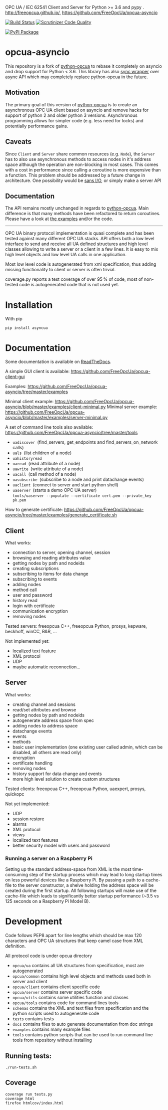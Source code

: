 OPC UA / IEC 62541 Client and Server for Python >= 3.6 and pypy .
http://freeopcua.github.io/, https://github.com/FreeOpcUa/opcua-asyncio

[![Build Status](https://travis-ci.org/FreeOpcUa/opcua-asyncio.svg?branch=master)](https://travis-ci.org/FreeOpcUa/opcua-asyncio)
[![Scrutinizer Code Quality](https://scrutinizer-ci.com/g/FreeOpcUa/opcua-asyncio/badges/quality-score.png?b=master)](https://scrutinizer-ci.com/g/FreeOpcUa/opcua-asyncio/?branch=master)

[![PyPI Package](https://badge.fury.io/py/asyncua.svg)](https://badge.fury.io/py/asyncua)

# opcua-asyncio

This repository is a fork of [python-opcua](https://github.com/FreeOpcUa/python-opcua) to rebase it completely on asyncio and drop support for Python < 3.6.
This library has also [sync wrapper](https://github.com/FreeOpcUa/opcua-asyncio/blob/master/asyncua/sync.py) over async API which may completely replace python-opcua in the future.

## Motivation

The primary goal of this version of [python-opcua](https://github.com/FreeOpcUa/python-opcua) is to create an asynchronous OPC UA client based on asyncio and remove hacks for support of python 2 and older python 3 versions.
Asynchronous programming allows for simpler code (e.g. less need for locks) and potentially performance gains.

## Caveats

Since `Client` and `Server` share common resources (e.g. `Node`), the `Server` has to also use asynchronous methods
to access nodes in it's address space although the operation are non-blocking in most cases. This comes with a cost
in performance since calling a coroutine is more expensive than a function.
This problem should be addressed by a future change in architecture. One possibility would be [sans I/O](https://sans-io.readthedocs.io/), or simply make a server API

## Documentation

The API remains mostly unchanged in regards to [python-opcua](https://github.com/FreeOpcUa/python-opcua). Main difference is that many methods have been refactored to return coroutines.
Please have a look at [the examples](https://github.com/FreeOpcUa/opcua-asyncio/blob/master/examples) and/or the code.


---

OPC UA binary protocol implementation is quasi complete and has been tested against many different OPC UA stacks. API offers both a low level interface to send and receive all UA defined structures and high level classes allowing to write a server or a client in a few lines. It is easy to mix high level objects and low level UA calls in one application.

Most low level code is autogenerated from xml specification, thus adding missing functionality to client or server is often trivial.

coverage.py reports a test coverage of over 95 % of code, most of non-tested code is autogenerated code that is not used yet.


# Installation

With pip

    pip install asyncua


# Documentation

Some documentation is available on [ReadTheDocs](http://python-opcua.readthedocs.org/en/latest/).

A simple GUI client is available: https://github.com/FreeOpcUa/opcua-client-gui

Examples: https://github.com/FreeOpcUa/opcua-asyncio/tree/master/examples

Minimal client example: https://github.com/FreeOpcUa/opcua-asyncio/blob/master/examples/client-minimal.py
Minimal server example: https://github.com/FreeOpcUa/opcua-asyncio/blob/master/examples/server-minimal.py

A set of command line tools also available: https://github.com/FreeOpcUa/opcua-asyncio/tree/master/tools
* `uadiscover `(find_servers, get_endpoints and find_servers_on_network calls)
* `uals `(list children of a node)
* `uahistoryread`
* `uaread `(read attribute of a node)
* `uawrite `(write attribute of a node)
* `uacall `(call method of a node)
* `uasubscribe `(subscribe to a node and print datachange events)
* `uaclient `(connect to server and start python shell)
* `uaserver `(starts a demo OPC UA server)  
  `tools/uaserver --populate --certificate cert.pem --private_key pk.pem`

How to generate certificate: https://github.com/FreeOpcUa/opcua-asyncio/tree/master/examples/generate_certificate.sh

## Client

What works:

* connection to server, opening channel, session
* browsing and reading attributes value
* getting nodes by path and nodeids
* creating subscriptions
* subscribing to items for data change
* subscribing to events
* adding nodes
* method call
* user and password
* history read
* login with certificate
* communication encryption
* removing nodes

Tested servers: freeopcua C++, freeopcua Python, prosys, kepware, beckhoff, winCC, B&R, …

Not implemented yet:

* localized text feature
* XML protocol
* UDP
* maybe automatic reconnection...


## Server

What works:

* creating channel and sessions
* read/set attributes and browse
* getting nodes by path and nodeids
* autogenerate address space from spec
* adding nodes to address space
* datachange events
* events
* methods
* basic user implementation (one existing user called admin, which can be disabled, all others are read only)
* encryption
* certificate handling
* removing nodes
* history support for data change and events
* more high level solution to create custom structures

Tested clients: freeopcua C++, freeopcua Python, uaexpert, prosys, quickopc

Not yet implemented:

* UDP
* session restore
* alarms
* XML protocol
* views
* localized text features
* better security model with users and password


### Running a server on a Raspberry Pi

Setting up the standard address-space from XML is the most time-consuming step of the startup process which may lead to
long startup times on less powerful devices like a Raspberry Pi. By passing a path to a cache-file to the server constructor,
a shelve holding the address space will be created during the first startup. All following startups will make use of the
cache-file which leads to significantly better startup performance (~3.5 vs 125 seconds on a Raspberry Pi Model B).


# Development

Code follows PEP8 apart for line lengths which should be max 120 characters and OPC UA structures that keep camel case
from XML definition.

All protocol code is under opcua directory

- `opcua/ua` contains all UA structures from specification, most are autogenerated
- `opcua/common` contains high level objects and methods used both in server and client
- `opcua/client` contains client specific code
- `opcua/server` contains server specific code
- `opcua/utils` contains some utilities function and classes
- `opcua/tools` contains code for command lines tools
- `schemas` contains the XML and text files from specification and the python scripts used to autogenerate code
- `tests` contains tests
- `docs` contains files to auto generate documentation from doc strings
- `examples` contains many example files
- `tools` contains python scripts that can be used to run command line tools from repository without installing

## Running tests:

```
./run-tests.sh
```

## Coverage

```
coverage run tests.py
coverage html
firefox htmlcov/index.html
```
